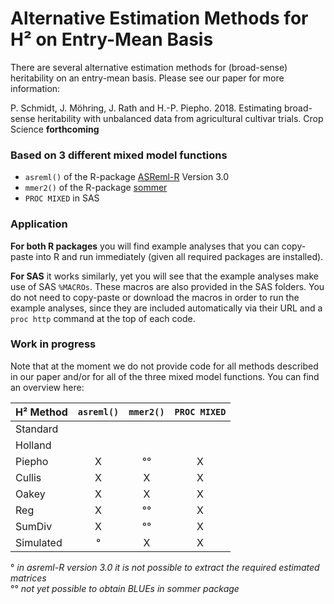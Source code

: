 # Alternative Estimation Methods for H² on Entry-Mean Basis
There are several alternative estimation methods for (broad-sense) heritability on an entry-mean basis. Please see our paper for more information:

P. Schmidt, J. Möhring, J. Rath and H.-P. Piepho. 2018. Estimating broad-sense heritability with unbalanced data from agricultural cultivar trials. Crop Science **forthcoming**

### Based on 3 different mixed model functions
* `asreml()` of the R-package [ASReml-R](https://www.vsni.co.uk/software/asreml-r/) Version 3.0
* `mmer2()`  of the R-package [sommer](https://cran.r-project.org/web/packages/sommer/index.html)
* `PROC MIXED` in SAS

### Application
**For both R packages** you will find example analyses that you can copy-paste into R and run immediately (given all required packages are installed).

**For SAS** it works similarly, yet you will see that the example analyses make use of SAS `%MACROs`. These macros are also provided in the SAS folders. You do not need to copy-paste or download the macros in order to run the example analyses, since they are included automatically via their URL and a `proc http` command at the top of each code.

### Work in progress
Note that at the moment we do not provide code for all methods described in our paper and/or for all of the three mixed model functions. You can find an overview here:

H² Method | `asreml()` | `mmer2()` | `PROC MIXED` | 
:--- | :---: | :---: | :---: |
Standard |  |  |  |
Holland |  |  |  |
Piepho | X | °° | X |
Cullis | X | X | X |
Oakey | X | X | X |
Reg | X | °° | X |
SumDiv | X | °° | X |
Simulated | ° | X | X |

° *in asreml-R version 3.0 it is not possible to extract the required estimated matrices*  <br />
°° *not yet possible to obtain BLUEs in sommer package*
